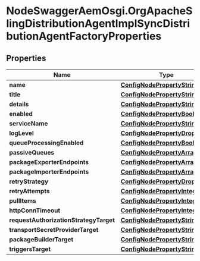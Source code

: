 # NodeSwaggerAemOsgi.OrgApacheSlingDistributionAgentImplSyncDistributionAgentFactoryProperties

## Properties

Name | Type | Description | Notes
------------ | ------------- | ------------- | -------------
**name** | [**ConfigNodePropertyString**](ConfigNodePropertyString.md) |  | [optional] 
**title** | [**ConfigNodePropertyString**](ConfigNodePropertyString.md) |  | [optional] 
**details** | [**ConfigNodePropertyString**](ConfigNodePropertyString.md) |  | [optional] 
**enabled** | [**ConfigNodePropertyBoolean**](ConfigNodePropertyBoolean.md) |  | [optional] 
**serviceName** | [**ConfigNodePropertyString**](ConfigNodePropertyString.md) |  | [optional] 
**logLevel** | [**ConfigNodePropertyDropDown**](ConfigNodePropertyDropDown.md) |  | [optional] 
**queueProcessingEnabled** | [**ConfigNodePropertyBoolean**](ConfigNodePropertyBoolean.md) |  | [optional] 
**passiveQueues** | [**ConfigNodePropertyArray**](ConfigNodePropertyArray.md) |  | [optional] 
**packageExporterEndpoints** | [**ConfigNodePropertyArray**](ConfigNodePropertyArray.md) |  | [optional] 
**packageImporterEndpoints** | [**ConfigNodePropertyArray**](ConfigNodePropertyArray.md) |  | [optional] 
**retryStrategy** | [**ConfigNodePropertyDropDown**](ConfigNodePropertyDropDown.md) |  | [optional] 
**retryAttempts** | [**ConfigNodePropertyInteger**](ConfigNodePropertyInteger.md) |  | [optional] 
**pullItems** | [**ConfigNodePropertyInteger**](ConfigNodePropertyInteger.md) |  | [optional] 
**httpConnTimeout** | [**ConfigNodePropertyInteger**](ConfigNodePropertyInteger.md) |  | [optional] 
**requestAuthorizationStrategyTarget** | [**ConfigNodePropertyString**](ConfigNodePropertyString.md) |  | [optional] 
**transportSecretProviderTarget** | [**ConfigNodePropertyString**](ConfigNodePropertyString.md) |  | [optional] 
**packageBuilderTarget** | [**ConfigNodePropertyString**](ConfigNodePropertyString.md) |  | [optional] 
**triggersTarget** | [**ConfigNodePropertyString**](ConfigNodePropertyString.md) |  | [optional] 


